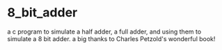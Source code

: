 # 8_bit_adder
a c program to simulate a half adder, a full adder, and using them to simulate a 8 bit adder. a big thanks to Charles Petzold's wonderful book!
